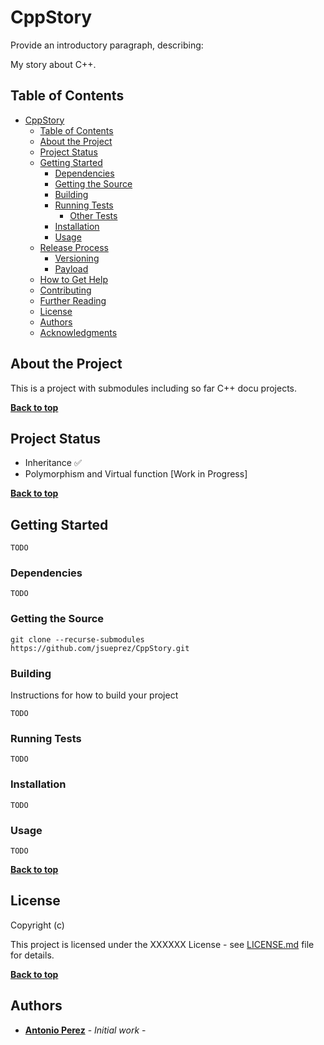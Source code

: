 # CppStory

Provide an introductory paragraph, describing:

My story about C++.

## Table of Contents

- [CppStory](#cppstory)
  - [Table of Contents](#table-of-contents)
  - [About the Project](#about-the-project)
  - [Project Status](#project-status)
  - [Getting Started](#getting-started)
    - [Dependencies](#dependencies)
    - [Getting the Source](#getting-the-source)
    - [Building](#building)
    - [Running Tests](#running-tests)
      - [Other Tests](#other-tests)
    - [Installation](#installation)
    - [Usage](#usage)
  - [Release Process](#release-process)
    - [Versioning](#versioning)
    - [Payload](#payload)
  - [How to Get Help](#how-to-get-help)
  - [Contributing](#contributing)
  - [Further Reading](#further-reading)
  - [License](#license)
  - [Authors](#authors)
  - [Acknowledgments](#acknowledgments)

## About the Project

This is a project with submodules including so far C++ docu projects.

**[Back to top](#table-of-contents)**

## Project Status

- Inheritance ✅
- Polymorphism and Virtual function [Work in Progress]

**[Back to top](#table-of-contents)**

## Getting Started
```
TODO
```

### Dependencies
```
TODO
```

### Getting the Source

``` git clone --recurse-submodules https://github.com/jsueprez/CppStory.git ```

### Building

Instructions for how to build your project
```
TODO
```

### Running Tests
```
TODO
```
### Installation
```
TODO
```
### Usage
```
TODO
```
**[Back to top](#table-of-contents)**

## License

Copyright (c) 

This project is licensed under the XXXXXX License - see [LICENSE.md](LICENSE.md) file for details.

**[Back to top](#table-of-contents)**

## Authors

* **[Antonio Perez](https://github.com/jsueprez)** - *Initial work* -
